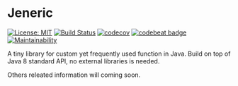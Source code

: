 # Jeneric
[![License: MIT](https://img.shields.io/badge/License-MIT-blue.svg)](/LICENSE)
[![Build Status](https://travis-ci.org/mkdika/jeneric.svg?branch=master)](https://travis-ci.org/mkdika/jeneric)
[![codecov](https://codecov.io/gh/mkdika/jeneric/branch/master/graph/badge.svg)](https://codecov.io/gh/mkdika/jeneric)
[![codebeat badge](https://codebeat.co/badges/c81ed47b-a083-45a8-8c29-1f818c7068d5)](https://codebeat.co/projects/github-com-mkdika-jeneric-master)
[![Maintainability](https://api.codeclimate.com/v1/badges/be3cf34c527b95597c66/maintainability)](https://codeclimate.com/github/mkdika/jeneric/maintainability)

A tiny library for custom yet frequently used function in Java. Build on
top of Java 8 standard API, no external libraries is needed.

Others releated information will coming soon.
